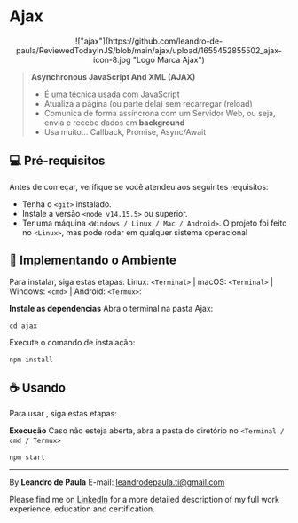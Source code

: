 # Ajax

<center>!["ajax"](https://github.com/leandro-de-paula/ReviewedTodayInJS/blob/main/ajax/upload/1655452855502_ajax-icon-8.jpg "Logo Marca Ajax")</center>

> **Asynchronous JavaScript And XML (AJAX)**
> - É uma técnica usada com JavaScript
> - Atualiza a página (ou parte dela) sem recarregar (reload)
> - Comunica de forma assíncrona com um Servidor Web, ou seja, envia e recebe dados em **background**
> - Usa muito... Callback, Promise, Async/Await


## 💻 Pré-requisitos

Antes de começar, verifique se você atendeu aos seguintes requisitos:
* Tenha o `<git>` instalado.
* Instale a versão `<node v14.15.5>` ou superior.
* Ter uma máquina `<Windows / Linux / Mac / Android>`. 
O projeto foi feito no `<Linux>`, mas pode rodar em qualquer sistema operacional

## 🚀 Implementando o Ambiente <Ajax>

Para instalar,<Ajax> siga estas etapas:
Linux: `<Terminal>` | macOS: `<Terminal>` | Windows: `<cmd>` | Android: `<Termux>`:


**Instale as dependencias**
Abra o terminal na pasta Ajax:
```
cd ajax
```

Execute o comando de instalação:
```
npm install 
```


## ☕ Usando <Ajax>

Para usar <Ajax>, siga estas etapas:

**Execução**
Caso não esteja aberta, abra a pasta do diretório no `<Terminal / cmd / Termux>`

```
npm start
```


---
By **Leandro de Paula**
E-mail: [leandrodepaula.ti@gmail.com](mailto:leandrodepaula.ti@gmail.com)

Please find me on [LinkedIn](https://www.linkedin.com/in/leandro-de-paula/) for a more detailed description of my full work experience, education and certification.